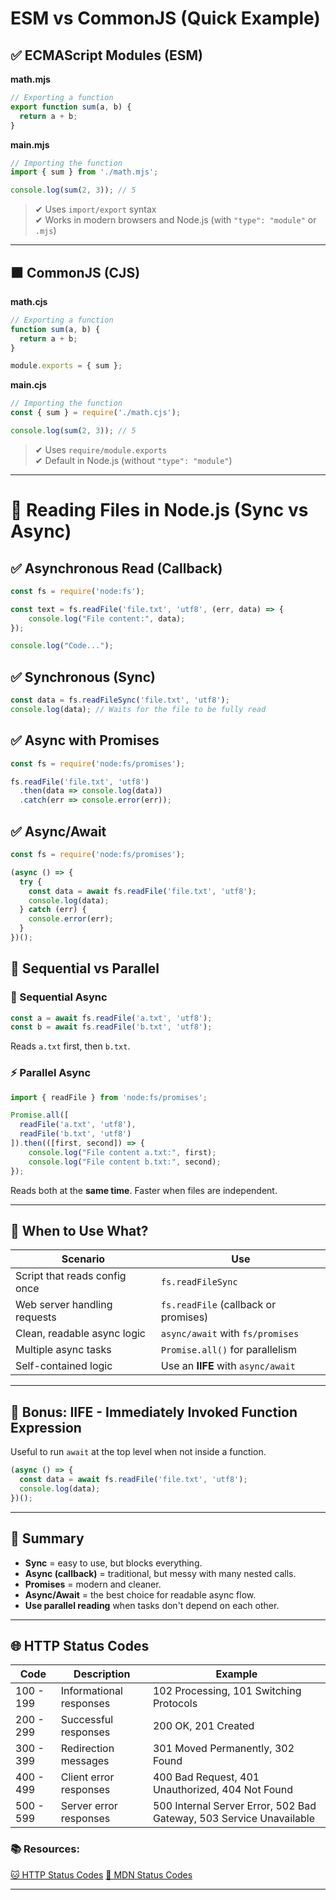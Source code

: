 
# ESM vs CommonJS (Quick Example)

## ✅ ECMAScript Modules (ESM)

**math.mjs**
```js
// Exporting a function
export function sum(a, b) {
  return a + b;
}
```

**main.mjs**
```js
// Importing the function
import { sum } from './math.mjs';

console.log(sum(2, 3)); // 5
```

> ✔ Uses `import/export` syntax  
> ✔ Works in modern browsers and Node.js (with `"type": "module"` or `.mjs`)

---

## 🟫 CommonJS (CJS)

**math.cjs**
```js
// Exporting a function
function sum(a, b) {
  return a + b;
}

module.exports = { sum };
```

**main.cjs**
```js
// Importing the function
const { sum } = require('./math.cjs');

console.log(sum(2, 3)); // 5
```

> ✔ Uses `require/module.exports`  
> ✔ Default in Node.js (without `"type": "module"`)

---

# 📘 Reading Files in Node.js (Sync vs Async)

## ✅ Asynchronous Read (Callback)

```js
const fs = require('node:fs');

const text = fs.readFile('file.txt', 'utf8', (err, data) => {
    console.log("File content:", data);
});

console.log("Code...");
```
## ✅ Synchronous (Sync)
```js
const data = fs.readFileSync('file.txt', 'utf8');
console.log(data); // Waits for the file to be fully read
```

## ✅ Async with Promises

```js
const fs = require('node:fs/promises');

fs.readFile('file.txt', 'utf8')
  .then(data => console.log(data))
  .catch(err => console.error(err));

```

## ✅ Async/Await

```js
const fs = require('node:fs/promises');

(async () => {
  try {
    const data = await fs.readFile('file.txt', 'utf8');
    console.log(data);
  } catch (err) {
    console.error(err);
  }
})();

```

## 🧩 Sequential vs Parallel

### 🔁 Sequential Async
```js
const a = await fs.readFile('a.txt', 'utf8');
const b = await fs.readFile('b.txt', 'utf8');
```
Reads `a.txt` first, then `b.txt`.

### ⚡ Parallel Async
```js
import { readFile } from 'node:fs/promises';

Promise.all([
  readFile('a.txt', 'utf8'),
  readFile('b.txt', 'utf8')
]).then(([first, second]) => {
    console.log("File content a.txt:", first);
    console.log("File content b.txt:", second);
});
```
Reads both at the **same time**. Faster when files are independent.

---

## 📌 When to Use What?

| Scenario | Use |
|---------|-----|
| Script that reads config once | `fs.readFileSync` |
| Web server handling requests | `fs.readFile` (callback or promises) |
| Clean, readable async logic | `async/await` with `fs/promises` |
| Multiple async tasks | `Promise.all()` for parallelism |
| Self-contained logic | Use an **IIFE** with `async/await` |

---

## 🧪 Bonus: IIFE - Immediately Invoked Function Expression

Useful to run `await` at the top level when not inside a function.

```js
(async () => {
  const data = await fs.readFile('file.txt', 'utf8');
  console.log(data);
})();
```

---

## 🧠 Summary

- **Sync** = easy to use, but blocks everything.
- **Async (callback)** = traditional, but messy with many nested calls.
- **Promises** = modern and cleaner.
- **Async/Await** = the best choice for readable async flow.
- **Use parallel reading** when tasks don't depend on each other.


---

## 🌐 HTTP Status Codes
| Code | Description | Example |
|------|-------------|-------------|
| 100 - 199  |  Informational responses | 102 Processing, 101 Switching Protocols |
| 200 - 299  |  Successful responses | 200 OK, 201 Created |
| 300 - 399  |  Redirection messages | 301  Moved Permanently, 302 Found |
| 400 - 499  |  Client error responses | 400 Bad Request, 401 Unauthorized, 404 Not Found |
| 500 - 599  |  Server error responses | 500 Internal Server Error, 502 Bad Gateway, 503 Service Unavailable |


### 📚 Resources: 
[🐱 HTTP Status Codes](https://http.cat/) 
[🚧 MDN Status Codes](https://developer.mozilla.org/en-US/docs/Web/HTTP/Reference/Status)


---

